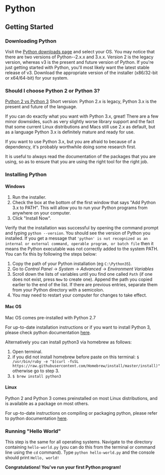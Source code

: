 # Python

## Getting Started

### Downloading Python
Visit the [Python downloads page](https://www.python.org/downloads/) and select your OS. You may notice that there are two versions of Python--2.x.x and 3.x.x. Version 2 is the legacy version, whereas v3 is the present and future version of Python. If you're just getting started with Python, you'll most likely want the latest stable release of v3. Download the appropriate version of the installer (x86/32-bit or x64/64-bit) for your system.

### Should I choose Python 2 or Python 3?
[Python 2 vs Python 3](https://wiki.python.org/moin/Python2orPython3)
Short version: Python 2.x is legacy, Python 3.x is the present and future of the language.

If you can do exactly what you want with Python 3.x, great! There are a few minor downsides, such as very slightly worse library support and the fact that some current Linux distributions and Macs still use 2.x as default, but as a language Python 3.x is definitely mature and ready for use.

If you want to use Python 3.x, but you are afraid to because of a dependency, it's probably worthwhile doing some research first.

It is useful to always read the documentation of the packages that you are using, so as to ensure that you are using the right tool for the right job.

### Installing Python

#### Windows

1. Run the installer.
2. Check the box at the bottom of the first window that says "Add Python 3.x to PATH". This will allow you to run your Python programs from anywhere on your computer.
3. Click "Install Now".

Verify that the installation was successful by opening the command prompt and typing `python --version`. You should see the version of Python you installed. If you get a message that `'python' is not recognized as an internal or external command, operable program, or batch file` then it means the Python executable was not correctly added to the system PATH. You can fix this by following the steps below:

1. Copy the path of your Python installation (eg `C:\Python35`).
2. Go to *Control Panel* → *System* → *Advanced* → *Environment Variables*
3. Scroll down the lists of variables until you find one called `Path` (if one does not exist, press `New` to create one). Append the path you copied earlier to the end of the list. If there are previous entries, separate them from your Python directory with a semicolon.
4. You may need to restart your computer for changes to take effect.

#### Mac OS

Mac OS comes pre-installed with Python 2.7

For up-to-date installation instructions or if you want to install Python 3, please check python documentation [here](https://docs.python.org/3/using/mac.html#getting-and-installing-macpython).

Alternatively you can install python3 via homebrew as follows:

1. Open terminal.
2. if you did not install homebrew before paste on this terminal: ```$ /usr/bin/ruby -e "$(curl -fsSL https://raw.githubusercontent.com/Homebrew/install/master/install)"```
otherwise go to step 3.
3. ``` $ brew install python3 ```


#### Linux

Python 2 and Python 3 comes preinstalled on most Linux distributions, and is available as a package on most others.

For up-to-date instructions on compiling or packaging python, please refer to python documentation [here](https://docs.python.org/3/using/unix.html#getting-and-installing-the-latest-version-of-python).

### Running "Hello World"
This step is the same for all operating systems. Navigate to the directory containing `hello-world.py` (you can do this from the terminal or command line using the `cd` command). Type `python hello-world.py` and the console should print `Hello, world!`

**Congratulations! You've run your first Python program!**
